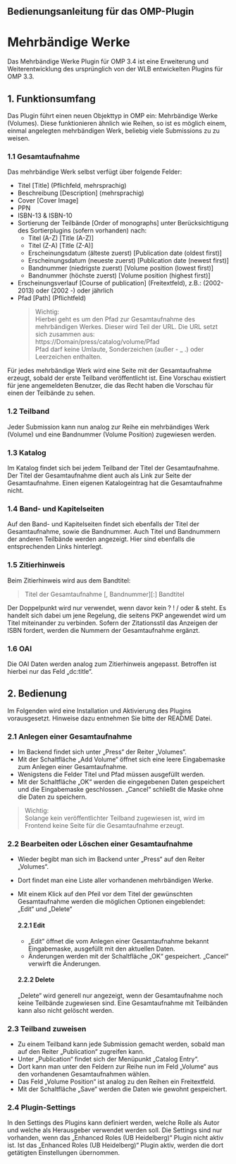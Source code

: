 ## Bedienungsanleitung für das OMP-Plugin
# Mehrbändige Werke

Das Mehrbändige Werke Plugin für OMP 3.4 ist eine Erweiterung und Weiterentwicklung des ursprünglich von der WLB entwickelten Plugins für OMP 3.3.  

## 1. Funktionsumfang
Das Plugin führt einen neuen Objekttyp in OMP ein: Mehrbändige Werke (Volumes). Diese funktionieren ähnlich wie Reihen, so ist es möglich einem, einmal angelegten mehrbändigen Werk, beliebig viele Submissions zu zu weisen.  

### 1.1 Gesamtaufnahme
Das mehrbändige Werk selbst verfügt über folgende Felder:  
- Titel [Title] (Pflichfeld, mehrsprachig)
- Beschreibung [Description] (mehrsprachig)
- Cover [Cover Image]
- PPN
- ISBN-13 & ISBN-10
- Sortierung der Teilbände [Order of monographs] unter Berücksichtigung des Sortierplugins (sofern vorhanden) nach:
  - Titel (A-Z) [Title (A-Z)]
  - Titel (Z-A) [Title (Z-A)]
  - Erscheinungsdatum (älteste zuerst) [Publication date (oldest first)]
  - Erscheinungsdatum (neueste zuerst) [Publication date (newest first)]
  - Bandnummer (niedrigste zuerst) [Volume position (lowest first)]
  - Bandnummer (höchste zuerst) [Volume position (highest first)]
- Erscheinungsverlauf [Course of publication] (Freitextfeld), z.B.: (2002-2013) oder (2002 -) oder jährlich
- Pfad [Path] (Pflichtfeld)
  > Wichtig:  
  > Hierbei geht es um den Pfad zur Gesamtaufnahme des mehrbändigen Werkes. Dieser wird Teil der URL. Die URL setzt sich zusammen aus: 	
  > https://Domain/press/catalog/volume/Pfad  
  > Pfad darf keine Umlaute, Sonderzeichen (außer - _ .) oder Leerzeichen enthalten.  
   
Für jedes mehrbändige Werk wird eine Seite mit der Gesamtaufnahme erzeugt, sobald der erste Teilband veröffentlicht ist. Eine Vorschau existiert für jene angemeldeten Benutzer, die das Recht haben die Vorschau für einen der Teilbände zu sehen.

### 1.2 Teilband
Jeder Submission kann nun analog zur Reihe ein mehrbändiges Werk (Volume) und eine Bandnummer (Volume Position) zugewiesen werden.

### 1.3 Katalog
Im Katalog findet sich bei jedem Teilband der Titel der Gesamtaufnahme. Der Titel der Gesamtaufnahme dient auch als Link zur Seite der Gesamtaufnahme. Einen eigenen Katalogeintrag hat die Gesamtaufnahme nicht.

### 1.4 Band- und Kapitelseiten
Auf den Band- und Kapitelseiten findet sich ebenfalls der Titel der Gesamtaufnahme, sowie die Bandnummer. Auch Titel und Bandnummern der anderen Teilbände werden angezeigt. Hier sind ebenfalls die entsprechenden Links hinterlegt.

### 1.5 Zitierhinweis
Beim Zitierhinweis wird aus dem Bandtitel:
> Titel der Gesamtaufnahme [, Bandnummer][:] Bandtitel

Der Doppelpunkt wird nur verwendet, wenn davor kein ? ! / oder & steht. Es handelt sich dabei um jene Regelung, die seitens PKP angewendet wird um Titel miteinander zu verbinden.
Sofern der Zitationsstil das Anzeigen der ISBN fordert, werden die Nummern der Gesamtaufnahme ergänzt.

### 1.6 OAI
Die OAI Daten werden analog zum Zitierhinweis angepasst. Betroffen ist hierbei nur das Feld „dc:title“.

## 2. Bedienung
Im Folgenden wird eine Installation und Aktivierung des Plugins vorausgesetzt. Hinweise dazu entnehmen Sie bitte der README Datei.

### 2.1 Anlegen einer Gesamtaufnahme
- Im Backend findet sich unter „Press“ der Reiter „Volumes“.
- Mit der Schaltfläche „Add Volume“ öffnet sich eine leere Eingabemaske zum Anlegen einer Gesamtaufnahme.
- Wenigstens die Felder Titel und Pfad müssen ausgefüllt werden.
- Mit der Schaltfläche „OK“ werden die eingegebenen Daten gespeichert und die Eingabemaske geschlossen. „Cancel“ schließt die Maske ohne die Daten zu speichern.

> Wichtig:  
> Solange kein veröffentlichter Teilband zugewiesen ist, wird im Frontend keine Seite für die Gesamtaufnahme erzeugt. 

### 2.2 Bearbeiten oder Löschen einer Gesamtaufnahme
- Wieder begibt man sich im Backend unter „Press“ auf den Reiter „Volumes“.
- Dort findet man eine Liste aller vorhandenen mehrbändigen Werke.
- Mit einem Klick auf den Pfeil vor dem Titel der gewünschten Gesamtaufnahme werden die möglichen Optionen eingeblendet:  
  „Edit“ und „Delete“

  #### 2.2.1 Edit
  - „Edit“ öffnet die vom Anlegen einer Gesamtaufnahme bekannt Eingabemaske, ausgefüllt mit den aktuellen Daten.  
  - Änderungen werden mit der Schaltfläche „OK“ gespeichert. „Cancel“ verwirft die Änderungen.

  #### 2.2.2 Delete
  „Delete“ wird generell nur angezeigt, wenn der Gesamtaufnahme noch keine Teilbände zugewiesen sind. Eine Gesamtaufnahme mit Teilbänden kann also nicht gelöscht werden.  

### 2.3 Teilband zuweisen
- Zu einem Teilband kann jede Submission gemacht werden, sobald man auf den Reiter „Publication“ zugreifen kann.  
- Unter „Publication“ findet sich der Menüpunkt „Catalog Entry“.  
- Dort kann man unter den Feldern zur Reihe nun im Feld „Volume“ aus den vorhandenen Gesamtaufnahmen wählen.
- Das Feld „Volume Position“ ist analog zu den Reihen ein Freitextfeld.
- Mit der Schaltfläche „Save“ werden die Daten wie gewohnt gespeichert.

### 2.4 Plugin-Settings
In den Settings des Plugins kann definiert werden, welche Rolle als Autor und welche als Herausgeber verwendet werden soll. Die Settings sind nur vorhanden, wenn das „Enhanced Roles (UB Heidelberg)“ Plugin nicht aktiv ist. Ist das „Enhanced Roles (UB Heidelberg)“ Plugin aktiv, werden die dort getätigten Einstellungen übernommen.